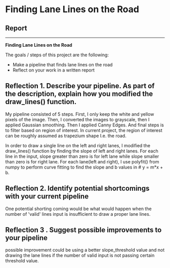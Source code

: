 
# **Finding Lane Lines on the Road** 

## Report

---

**Finding Lane Lines on the Road**

The goals / steps of this project are the following:
* Make a pipeline that finds lane lines on the road
* Reflect on your work in a written report


## Reflection 1. Describe your pipeline. As part of the description, explain how you modified the draw_lines() function.

My pipeline consisted of 5 steps. First, I only keep the white and yellow pixels of the image. Then, I converted the images to grayscale, then I applied Gaussian smoothing. Then I applied Canny Edges. And final steps is to filter based on region of interest. In current project, the region of interest can be roughly assumed as trapezium shape I.e. the road. 

In order to draw a single line on the left and right lanes, I modified the draw_lines() function by finding the slope of left and right lanes.
For each line in the input, slope greater than zero is for left lane while slope smaller than zero is for right lane.
For each lane(left and right), I use polyfit() from numpy to perform curve fitting to find the slope and b values in  # y = m*x + b.

## Reflection 2. Identify potential shortcomings with your current pipeline 

One potential shorting coming would be what would happen when the number of 'valid' lines input is insufficient to draw a proper lane lines.

## Reflection 3 . Suggest possible improvements to your pipeline 

possible improvement could be using a better slope_threshold value and not drawing the lane lines if the number of valid input is not passing certain threshold value.


```python

```
